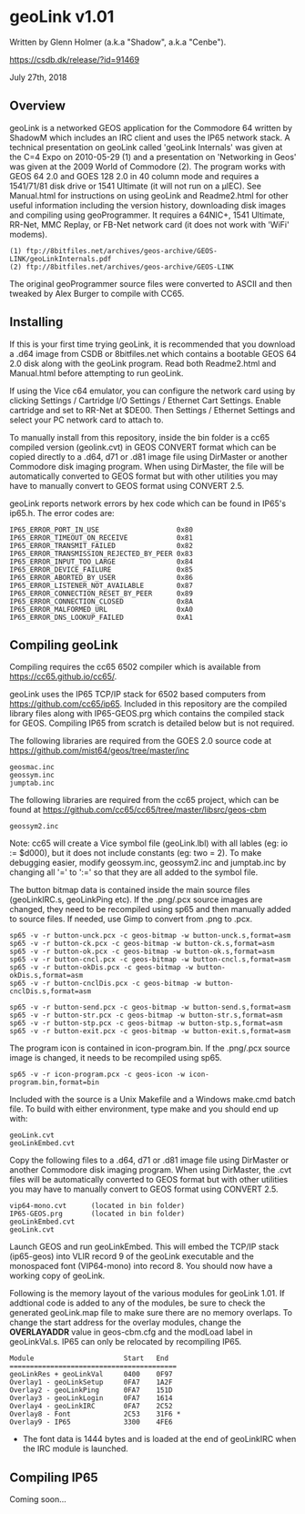 # geoLink v1.01
Written by Glenn Holmer (a.k.a "Shadow", a.k.a "Cenbe").

https://csdb.dk/release/?id=91469

July 27th, 2018


## Overview

geoLink is a networked GEOS application for the Commodore 64 written by ShadowM which includes an IRC client and uses the IP65 network stack.  A technical presentation on geoLink called 'geoLink Internals' was given at the C=4 Expo on 2010-05-29 (1) and a presentation on 'Networking in Geos' was given at the 2009 World of Commodore (2).  The program works with GEOS 64 2.0 and GOES 128 2.0 in 40 column mode and requires a 1541/71/81 disk drive or 1541 Ultimate (it will not run on a µIEC).  See Manual.html for instructions on using geoLink and Readme2.html for other useful information including the version history, downloading disk images and compiling using geoProgrammer.  It requires a 64NIC+, 1541 Ultimate, RR-Net, MMC Replay, or FB-Net network card (it does not work with 'WiFi' modems).

	(1) ftp://8bitfiles.net/archives/geos-archive/GEOS-LINK/geoLinkInternals.pdf
	(2) ftp://8bitfiles.net/archives/geos-archive/GEOS-LINK

The original geoProgrammer source files were converted to ASCII and then tweaked by Alex Burger to compile with CC65.


## Installing

If this is your first time trying geoLink, it is recommended that you download a .d64 image from CSDB or 8bitfiles.net which contains a bootable GEOS 64 2.0 disk along with the geoLink program.  Read both Readme2.html and Manual.html before attempting to run geoLink.

If using the Vice c64 emulator, you can configure the network card using by clicking Settings / Cartridge I/O Settings / Ethernet Cart Settings.  Enable cartridge and set to RR-Net at $DE00.  Then Settings / Ethernet Settings and select your PC network card to attach to.

To manually install from this repository, inside the bin folder is a cc65 compiled version (geolink.cvt) in GEOS CONVERT format which can be copied directly to a .d64, d71 or .d81 image file using DirMaster or another Commodore disk imaging program.  When using DirMaster, the file will be automatically converted to GEOS format but with other utilities you may have to manually convert to GEOS format using CONVERT 2.5.

geoLink reports network errors by hex code which can be found in IP65's ip65.h.  The error codes are:

	IP65_ERROR_PORT_IN_USE                   0x80
	IP65_ERROR_TIMEOUT_ON_RECEIVE            0x81
	IP65_ERROR_TRANSMIT_FAILED               0x82
	IP65_ERROR_TRANSMISSION_REJECTED_BY_PEER 0x83
	IP65_ERROR_INPUT_TOO_LARGE               0x84
	IP65_ERROR_DEVICE_FAILURE                0x85
	IP65_ERROR_ABORTED_BY_USER               0x86
	IP65_ERROR_LISTENER_NOT_AVAILABLE        0x87
	IP65_ERROR_CONNECTION_RESET_BY_PEER      0x89
	IP65_ERROR_CONNECTION_CLOSED             0x8A
	IP65_ERROR_MALFORMED_URL                 0xA0
	IP65_ERROR_DNS_LOOKUP_FAILED             0xA1


## Compiling geoLink

Compiling requires the cc65 6502 compiler which is available from https://cc65.github.io/cc65/.

geoLink uses the IP65 TCP/IP stack for 6502 based computers from https://github.com/cc65/ip65.  Included in this repository are the compiled library files along with IP65-GEOS.prg which contains the compiled stack for GEOS.  Compiling IP65 from scratch is detailed below but is not required.

The following libraries are required from the GOES 2.0 source code at https://github.com/mist64/geos/tree/master/inc

	geosmac.inc
	geossym.inc
	jumptab.inc

The following libraries are required from the cc65 project, which can be found at https://github.com/cc65/cc65/tree/master/libsrc/geos-cbm

	geossym2.inc

Note:  cc65 will create a Vice symbol file (geoLink.lbl) with all lables (eg: io := $d000), but it does not include constants (eg: two = 2).  To make debugging easier, modify geossym.inc, geossym2.inc and jumptab.inc by changing all '=' to ':=' so that they are all added to the symbol file.

The button bitmap data is contained inside the main source files (geoLinkIRC.s, geoLinkPing etc).  If the .png/.pcx source images are changed, they need to be recompiled using sp65 and then manually added to source files.  If needed, use Gimp to convert from .png to .pcx.

	sp65 -v -r button-unck.pcx -c geos-bitmap -w button-unck.s,format=asm
	sp65 -v -r button-ck.pcx -c geos-bitmap -w button-ck.s,format=asm
	sp65 -v -r button-ok.pcx -c geos-bitmap -w button-ok.s,format=asm
	sp65 -v -r button-cncl.pcx -c geos-bitmap -w button-cncl.s,format=asm
	sp65 -v -r button-okDis.pcx -c geos-bitmap -w button-okDis.s,format=asm
	sp65 -v -r button-cnclDis.pcx -c geos-bitmap -w button-cnclDis.s,format=asm

	sp65 -v -r button-send.pcx -c geos-bitmap -w button-send.s,format=asm
	sp65 -v -r button-str.pcx -c geos-bitmap -w button-str.s,format=asm
	sp65 -v -r button-stp.pcx -c geos-bitmap -w button-stp.s,format=asm
	sp65 -v -r button-exit.pcx -c geos-bitmap -w button-exit.s,format=asm
	
The program icon is contained in icon-program.bin.  If the .png/.pcx source image is changed, it needs to be recompiled using sp65.

	sp65 -v -r icon-program.pcx -c geos-icon -w icon-program.bin,format=bin

Included with the source is a Unix Makefile and a Windows make.cmd batch file.  To build with either environment, type make and you should end up with:

	geoLink.cvt
	geoLinkEmbed.cvt

Copy the following files to a .d64, d71 or .d81 image file using DirMaster or another Commodore disk imaging program.  When using DirMaster, the .cvt files will be automatically converted to GEOS format but with other utilities you may have to manually convert to GEOS format using CONVERT 2.5.

	vip64-mono.cvt		(located in bin folder)
	IP65-GEOS.prg		(located in bin folder)
	geoLinkEmbed.cvt
	geoLink.cvt

Launch GEOS and run geoLinkEmbed. This will embed the TCP/IP stack (ip65-geos) into VLIR record 9 of the geoLink executable and the monospaced font (VIP64-mono) into record 8.  You should now have a working copy of geoLink.

Following is the memory layout of the various modules for geoLink 1.01.  If addtional code is added to any of the modules, be sure to check the generated geoLink.map file to make sure there are no memory overlaps.  To change the start address for the overlay modules, change the __OVERLAYADDR__ value in geos-cbm.cfg and the modLoad label in geoLinkVal.s.  IP65 can only be relocated by recompiling IP65.

	Module                      Start   End
	=========================================
	geoLinkRes + geoLinkVal     0400    0F97 
	Overlay1 - geoLinkSetup     0FA7    1A2F
	Overlay2 - geoLinkPing      0FA7    151D
	Overlay3 - geoLinkLogin     0FA7    1614
	Overlay4 - geoLinkIRC       0FA7    2C52
	Overlay8 - Font             2C53    31F6 *
	Overlay9 - IP65             3300    4FE6

* The font data is 1444 bytes and is loaded at the end of geoLinkIRC when the IRC module is launched.


## Compiling IP65

Coming soon...



